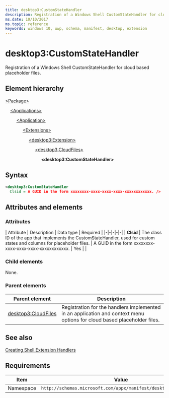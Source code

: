 ```yaml
---
title: desktop3:CustomStateHandler
description: Registration of a Windows Shell CustomStateHandler for cloud based placeholder files. 
ms.date: 10/10/2017
ms.topic: reference
keywords: windows 10, uwp, schema, manifest, desktop, extension 
---
```


# desktop3:CustomStateHandler

Registration of a Windows Shell CustomStateHandler for cloud based placeholder files.

## Element hierarchy

[\<Package\>](element-package.md)

&nbsp;&nbsp;&nbsp;&nbsp;[\<Applications\>](element-applications.md)

&nbsp;&nbsp;&nbsp;&nbsp; &nbsp;&nbsp;&nbsp;&nbsp;[\<Application\>](element-application.md)

&nbsp;&nbsp;&nbsp;&nbsp; &nbsp;&nbsp;&nbsp;&nbsp; &nbsp;&nbsp;&nbsp;&nbsp;[\<Extensions\>](element-1-extensions.md)

&nbsp;&nbsp;&nbsp;&nbsp; &nbsp;&nbsp;&nbsp;&nbsp; &nbsp;&nbsp;&nbsp;&nbsp; &nbsp;&nbsp;&nbsp;&nbsp;[\<desktop3:Extension\>](element-desktop3-extension.md)

&nbsp;&nbsp;&nbsp;&nbsp; &nbsp;&nbsp;&nbsp;&nbsp; &nbsp;&nbsp;&nbsp;&nbsp; &nbsp;&nbsp;&nbsp;&nbsp; &nbsp;&nbsp;&nbsp;&nbsp;[\<desktop3:CloudFiles\>](element-desktop3-cloudfiles.md)

&nbsp;&nbsp;&nbsp;&nbsp; &nbsp;&nbsp;&nbsp;&nbsp; &nbsp;&nbsp;&nbsp;&nbsp; &nbsp;&nbsp;&nbsp;&nbsp; &nbsp;&nbsp;&nbsp;&nbsp; &nbsp;&nbsp;&nbsp;&nbsp;**\<desktop3:CustomStateHandler\>**

## Syntax

```xml
<desktop3:CustomStateHandler
  Clsid = A GUID in the form xxxxxxxx-xxxx-xxxx-xxxx-xxxxxxxxxxxx. />
```

## Attributes and elements

### Attributes

| Attribute | Description | Data type | Required |
|-|-|-|-|-|
| **Clsid** | The class ID of the app that implements the CustomStateHandler, used for custom states and columns for placeholder files. | A GUID in the form xxxxxxxx-xxxx-xxxx-xxxx-xxxxxxxxxxxx. | Yes |  |

### Child elements

None.

### Parent elements

| Parent element | Description |
|-|-|
| [desktop3:CloudFiles](element-desktop3-cloudfiles.md) | Registration for the handlers implemented in an application and context menu options for cloud based placeholder files. |

## See also

[Creating Shell Extension Handlers](/windows/win32/shell/handlers)

## Requirements

| Item  | Value  |
|--|--|
| Namespace | `http://schemas.microsoft.com/appx/manifest/desktop/windows10/3` |
